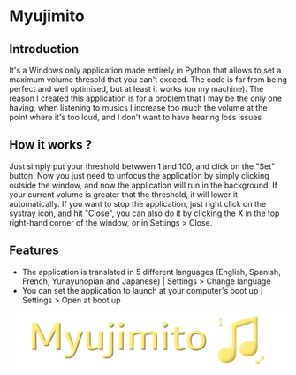 # Myujimito

## Introduction
It's a Windows only application made entirely in Python that allows to set a maximum volume thresold that you can't exceed. The code is far from being perfect and well optimised, but at least it works (on my machine). The reason I created this application is for a problem that I may be the only one having, when listening to musics I increase too much the volume at the point where it's too loud, and I don't want to have hearing loss issues 


## How it works ?
Just simply put your threshold betwwen 1 and 100, and click on the "Set" button. Now you just need to unfocus the application by simply clicking outside the window, and now the application will run in the background. If your current volume is greater that the threshold, it will lower it automatically. If you want to stop the application, just right click on the systray icon, and hit "Close", you can also do it by clicking the X in the top right-hand corner of the window, or in Settings > Close.

## Features
- The application is translated in 5 different languages (English, Spanish, French, Yunayunopian and Japanese) | Settings > Change language
- You can set the application to launch at your computer's boot up | Settings > Open at boot up

![Myujimito's logo](https://raw.githubusercontent.com/MagicTendo/Myujimito/main/Logo.png)
